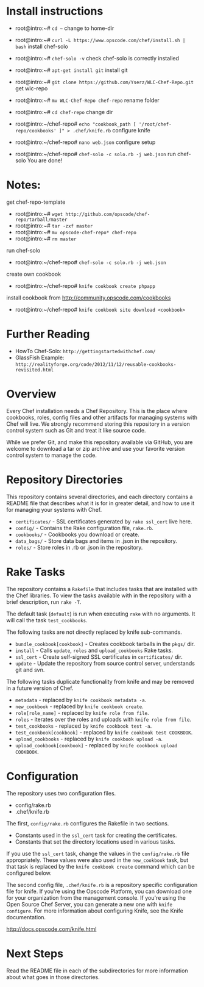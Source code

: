 Install instructions
====================


* root@intro:~# `cd ~`
change to home-dir

* root@intro:~# `curl -L https://www.opscode.com/chef/install.sh | bash`
install chef-solo

* root@intro:~# `chef-solo -v`
check chef-solo is correctly installed

* root@intro:~# `apt-get install git`
install git

* root@intro:~# `git clone https://github.com/Yserz/WLC-Chef-Repo.git`
get wlc-repo

* root@intro:~# `mv WLC-Chef-Repo chef-repo`
rename folder

* root@intro:~# `cd chef-repo`
change dir

* root@intro:~/chef-repo# `echo "cookbook_path [ '/root/chef-repo/cookbooks' ]" > .chef/knife.rb`
configure knife

* root@intro:~/chef-repo# `nano web.json`
configure setup

* root@intro:~/chef-repo# `chef-solo -c solo.rb -j web.json`
run chef-solo
You are done!


Notes:
======

get chef-repo-template
* root@intro:~# `wget http://github.com/opscode/chef-repo/tarball/master`
* root@intro:~# `tar -zxf master`
* root@intro:~# `mv opscode-chef-repo* chef-repo`
* root@intro:~# `rm master`

run chef-solo
* root@intro:~/chef-repo# `chef-solo -c solo.rb -j web.json`

create own cookbook
* root@intro:~/chef-repo# `knife cookbook create phpapp`

install cookbook from http://community.opscode.com/cookbooks
* root@intro:~/chef-repo# `knife cookbook site download <cookbook>`

Further Reading
===============

* HowTo Chef-Solo: `http://gettingstartedwithchef.com/`
* GlassFish Example: `http://realityforge.org/code/2012/11/12/reusable-cookbooks-revisited.html`


Overview
========

Every Chef installation needs a Chef Repository. This is the place where cookbooks, roles, config files and other artifacts for managing systems with Chef will live. We strongly recommend storing this repository in a version control system such as Git and treat it like source code.

While we prefer Git, and make this repository available via GitHub, you are welcome to download a tar or zip archive and use your favorite version control system to manage the code.

Repository Directories
======================

This repository contains several directories, and each directory contains a README file that describes what it is for in greater detail, and how to use it for managing your systems with Chef.

* `certificates/` - SSL certificates generated by `rake ssl_cert` live here.
* `config/` - Contains the Rake configuration file, `rake.rb`.
* `cookbooks/` - Cookbooks you download or create.
* `data_bags/` - Store data bags and items in .json in the repository.
* `roles/` - Store roles in .rb or .json in the repository.

Rake Tasks
==========

The repository contains a `Rakefile` that includes tasks that are installed with the Chef libraries. To view the tasks available with in the repository with a brief description, run `rake -T`.

The default task (`default`) is run when executing `rake` with no arguments. It will call the task `test_cookbooks`.

The following tasks are not directly replaced by knife sub-commands.

* `bundle_cookbook[cookbook]` - Creates cookbook tarballs in the `pkgs/` dir.
* `install` - Calls `update`, `roles` and `upload_cookbooks` Rake tasks.
* `ssl_cert` - Create self-signed SSL certificates in `certificates/` dir.
* `update` - Update the repository from source control server, understands git and svn.

The following tasks duplicate functionality from knife and may be removed in a future version of Chef.

* `metadata` - replaced by `knife cookbook metadata -a`.
* `new_cookbook` - replaced by `knife cookbook create`.
* `role[role_name]` - replaced by `knife role from file`.
* `roles` - iterates over the roles and uploads with `knife role from file`.
* `test_cookbooks` - replaced by `knife cookbook test -a`.
* `test_cookbook[cookbook]` - replaced by `knife cookbook test COOKBOOK`.
* `upload_cookbooks` - replaced by `knife cookbook upload -a`.
* `upload_cookbook[cookbook]` - replaced by `knife cookbook upload COOKBOOK`.

Configuration
=============

The repository uses two configuration files.

* config/rake.rb
* .chef/knife.rb

The first, `config/rake.rb` configures the Rakefile in two sections.

* Constants used in the `ssl_cert` task for creating the certificates.
* Constants that set the directory locations used in various tasks.

If you use the `ssl_cert` task, change the values in the `config/rake.rb` file appropriately. These values were also used in the `new_cookbook` task, but that task is replaced by the `knife cookbook create` command which can be configured below.

The second config file, `.chef/knife.rb` is a repository specific configuration file for knife. If you're using the Opscode Platform, you can download one for your organization from the management console. If you're using the Open Source Chef Server, you can generate a new one with `knife configure`. For more information about configuring Knife, see the Knife documentation.

http://docs.opscode.com/knife.html

Next Steps
==========

Read the README file in each of the subdirectories for more information about what goes in those directories.
